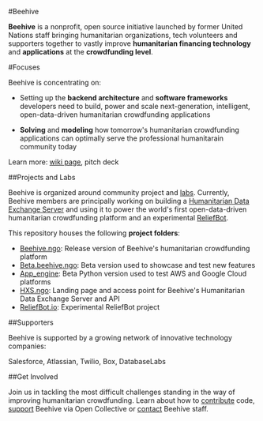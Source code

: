 #Beehive

**Beehive** is a nonprofit, open source initiative launched by former United Nations staff bringing humanitarian organizations, tech volunteers and supporters together to vastly improve **humanitarian financing technology** and **applications** at the **crowdfunding level**.

#Focuses

Beehive is concentrating on:

- Setting up the **backend architecture** and **software frameworks** developers need to build, power and scale next-generation, intelligent, open-data-driven humanitarian crowdfunding applications

- **Solving** and **modeling** how tomorrow's humanitarian crowdfunding applications can optimally serve the professional humanitarain community today

Learn more: [wiki page](https://github.com/BeehiveNGO/Beehive/wiki/Beehive-Initiative), pitch deck

##Projects and Labs

Beehive is organized around community project and [labs](https://github.com/BeehiveNGO/Beehive/wiki/Labs). Currently, Beehive members are principally working on building a [Humanitarian Data Exchange Server](https://github.com/BeehiveNGO/Beehive/wiki/Humanitarian-Exchange-Server) and using it to power the world's first open-data-driven humanitarian crowdfunding platform and an experimental [ReliefBot](https://github.com/BeehiveNGO/Beehive/wiki/ReliefBot.io).

This repository houses the following **project folders**:

- [Beehive.ngo](): Release version of Beehive's humanitarian crowdfunding platform
- [Beta.beehive.ngo](): Beta version used to showcase and test new features 
- [App_engine](): Beta Python version used to test AWS and Google Cloud platforms 
- [HXS.ngo](): Landing page and access point for Beehive's Humanitarian Data Exchange Server and API
- [ReliefBot.io](): Experimental ReliefBot project

##Supporters

Beehive is supported by a growing network of innovative technology companies:

Salesforce, Atlassian, Twilio, Box, DatabaseLabs

##Get Involved

Join us in tackling the most difficult challenges standing in the way of improving humanitarian crowdfunding. Learn about how to [contribute](https://github.com/BeehiveNGO/Beehive/wiki/Contribute) code, [support](https://opencollective.com/beehive) Beehive via Open Collective or [contact](https://github.com/BeehiveNGO/Beehive/wiki/Contact) Beehive staff.
